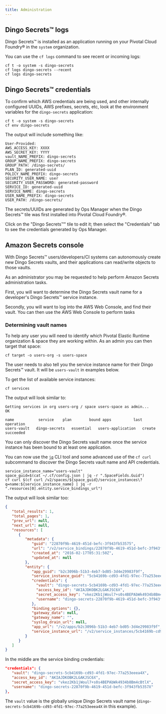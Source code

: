 ```yaml
---
title: Administration
---
```


## <a id="dingo-secrets-logs"></a>Dingo Secrets™ logs

Dingo Secrets™ is installed as an application running on your Pivotal Cloud Foundry&reg; in the `system` organization.

You can use the `cf logs` command to see recent or incoming logs:

```
cf t -o system -s dingo-secrets
cf logs dingo-secrets --recent
cf logs dingo-secrets
```

## <a id="dingo-secrets-credentials"></a>Dingo Secrets™ credentials

To confirm which AWS credentials are being used, and other internally configured UUIDs, AWS prefixes, secrets, etc, look at the environment variables for the `dingo-secrets` application:

```
cf t -o system -s dingo-secrets
cf env dingo-secrets
```

The output will include something like:

```
User-Provided:
AWS_ACCESS_KEY: XXXX
AWS_SECRET_KEY: YYYY
vault_NAME_PREFIX: dingo-secrets
GROUP_NAME_PREFIX: dingo-secrets
GROUP_PATH: /dingo-secrets/
PLAN_ID: generated-uuid
POLICY_NAME_PREFIX: dingo-secrets
SECURITY_USER_NAME: user
SECURITY_USER_PASSWORD: generated-password
SERVICE_ID: generated-uuid
SERVICE_NAME: dingo-secrets
USER_NAME_PREFIX: dingo-secrets
USER_PATH: /dingo-secrets/
```

The secrets/UUIDs are generated by Ops Manager when the Dingo Secrets™ tile was first installed into Pivotal Cloud Foundry&reg;.

Click on the "Dingo Secrets™" tile to edit it; then select the "Credentials" tab to see the credentials generated by Ops Manager.

## <a id="amazon-Secrets-console"></a>Amazon Secrets console

With Dingo Secrets™ users/developers/CI systems can autonomously create new Dingo Secrets vaults, and their applications can read/write objects to those vaults.

As an administrator you may be requested to help perform Amazon Secrets administration tasks.

First, you will want to determine the Dingo Secrets vault name for a developer's Dingo Secrets™ service instance.

Secondly, you will want to log into the AWS Web Console, and find their vault. You can then use the AWS Web Console to perform tasks

### <a id="determine-vault-names"></a>Determining vault names

To help any user you will need to identify which Pivotal Elastic Runtime organization & space they are working within. As an admin you can then target that space:

```
cf target -o users-org -s users-space
```

The user needs to also tell you the service instance name for their Dingo Secrets™ vault. It will be `users-vault` in examples below.

To get the list of available service instances:

```
cf services
```

The output will look similar to:

```
Getting services in org users-org / space users-space as admin...
OK

name           service    plan        bound apps          last operation
users-vault   dingo-secrets   essential   users-application   create succeeded
```

You can only discover the Dingo Secrets vault name once the service instance has been bound to at least one application.

You can now use the [`jq`](https://stedolan.github.io/jq/) CLI tool and some advanced use of the `cf curl` subcommand to discover the Dingo Secrets vault name and API credentials.

```
service_instance_name="users-vault"
space_guid=$(cat ~/.cf/config.json | jq -r ".SpaceFields.Guid")
cf curl $(cf curl /v2/spaces/${space_guid}/service_instances\?q=name:${service_instance_name} | jq -r ".resources[0].entity.service_bindings_url")
```

The output will look similar too:

```json
{
   "total_results": 1,
   "total_pages": 1,
   "prev_url": null,
   "next_url": null,
   "resources": [
      {
         "metadata": {
            "guid": "22870f9b-4619-451d-befc-3f943fb53575",
            "url": "/v2/service_bindings/22870f9b-4619-451d-befc-3f943fb53575",
            "created_at": "2016-02-17T05:31:50Z",
            "updated_at": null
         },
         "entity": {
            "app_guid": "b2c3096b-51b3-4eb7-bd05-3d4e29983f9f",
            "service_instance_guid": "5cb4169b-cd93-4fd1-97ec-77a253eeea49",
            "credentials": {
              "vault": "dingo-secrets-5cb4169b-cd93-4fd1-97ec-77a253eeea4X",
              "access_key_id": "AKIAJDKOBK2LGAKJSC6X",
              "secret_access_key": "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",
              "username": "dingo-secrets-22870f9b-4619-451d-befc-3f943fb5357X"
            },
            "binding_options": {},
            "gateway_data": null,
            "gateway_name": "",
            "syslog_drain_url": null,
            "app_url": "/v2/apps/b2c3096b-51b3-4eb7-bd05-3d4e29983f9f",
            "service_instance_url": "/v2/service_instances/5cb4169b-cd93-4fd1-97ec-77a253eeea49"
         }
      }
   ]
}
```

In the middle are the service binding credentials:

```json
"credentials": {
   "vault": "dingo-secrets-5cb4169b-cd93-4fd1-97ec-77a253eeea4X",
   "access_key_id": "AKIAJDKOBK2LGAKJSC6X",
   "secret_access_key": "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",
   "username": "dingo-secrets-22870f9b-4619-451d-befc-3f943fb5357X"
},
```

The `vault` value is the globally unique Dingo Secrets vault name (`dingo-secrets-5cb4169b-cd93-4fd1-97ec-77a253eeea4X` in this example).
